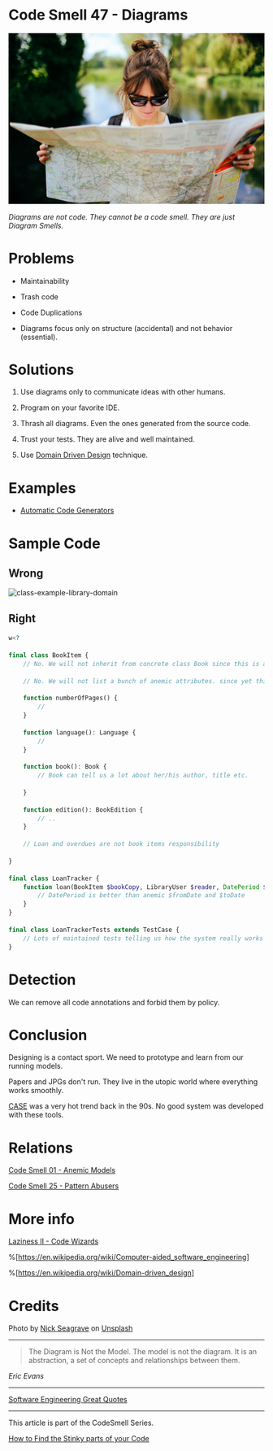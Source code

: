 # Code Smell 47 - Diagrams

![Code Smell 47 - Diagrams](nick-seagrave-1tpLdmxki-c-unsplash.jpg)

*Diagrams are not code. They cannot be a code smell. They are just Diagram Smells.*

# Problems

- Maintainability

- Trash code

- Code Duplications

- Diagrams focus only on structure (accidental) and not behavior (essential).

# Solutions

1. Use diagrams only to communicate ideas with other humans.

2. Program on your favorite IDE.

3. Thrash all diagrams. Even the ones generated from the source code.

4. Trust your tests. They are alive and well maintained.

5. Use [Domain Driven Design](https://en.wikipedia.org/wiki/Domain-driven_design) technique.

# Examples

- [Automatic Code Generators](../../Theory/Laziness%20II%20-%20Code%20Wizards/readme.md)

# Sample Code

## Wrong

![class-example-library-domain](https://cdn.hashnode.com/res/hashnode/image/upload/v1607469295593/BHMBjTokB.png)

## Right

[Gist Url]: # (https://gist.github.com/mcsee/36f0af6785ea36a05c3ec394fa71e4e8)
```php
w<?

final class BookItem {
    // No. We will not inherit from concrete class Book since this is another smell

    // No. We will not list a bunch of anemic attributes. since yet this is another smell

    function numberOfPages() {
        //
    }

    function language(): Language {
        //
    }

    function book(): Book {
        // Book can tell us a lot about her/his author, title etc.

    }

    function edition(): BookEdition {
        // ..
    }

    // Loan and overdues are not book items responsibility

}

final class LoanTracker {
    function loan(BookItem $bookCopy, LibraryUser $reader, DatePeriod $loanDates) {
        // DatePeriod is better than anemic $fromDate and $toDate
    }
}

final class LoanTrackerTests extends TestCase {
    // Lots of maintained tests telling us how the system really works
}
```

# Detection

We can remove all code annotations and forbid them by policy. 

# Conclusion

Designing is a contact sport. We need to prototype and learn from our running models. 

Papers and JPGs don't run. They live in the utopic world where everything works smoothly.

[CASE](https://en.wikipedia.org/wiki/Computer-aided_software_engineering) was a very hot trend back in the 90s. 
No good system was developed with these tools.

# Relations

[Code Smell 01 - Anemic Models](../../Code%20Smells/Code%20Smell%2001%20-%20Anemic%20Models/readme.md)

[Code Smell 25 - Pattern Abusers](../../Code%20Smells/Code%20Smell%2025%20-%20Pattern%20Abusers/readme.md)
 
# More info

[Laziness II - Code Wizards](../../Theory/Laziness%20II%20-%20Code%20Wizards/readme.md)

%[https://en.wikipedia.org/wiki/Computer-aided_software_engineering]

%[https://en.wikipedia.org/wiki/Domain-driven_design]

# Credits

Photo by [Nick Seagrave](https://unsplash.com/@seagrave) on [Unsplash](https://unsplash.com/s/photos/map)

* * *

> The Diagram is Not the Model. The model is not the diagram. It is an abstraction, a set of concepts and relationships between them.

_Eric Evans_

* * *
 
[Software Engineering Great Quotes](../../Quotes/Software%20Engineering%20Great%20Quotes/readme.md)

* * *

This article is part of the CodeSmell Series.

[How to Find the Stinky parts of your Code](../../Code%20Smells/How%20to%20Find%20the%20Stinky%20parts%20of%20your%20Code/readme.md)